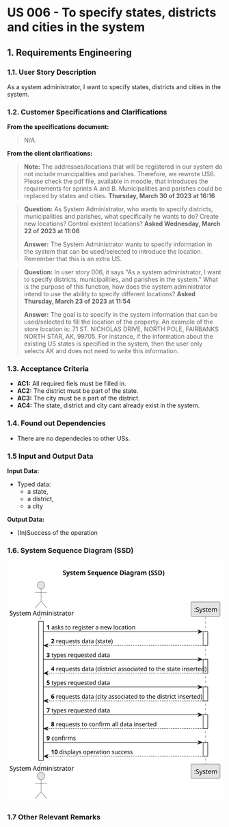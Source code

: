 # US 006 - To specify states, districts and cities in the system

## 1. Requirements Engineering


### 1.1. User Story Description


As a system administrator, I want to specify states, districts and cities in the system.


### 1.2. Customer Specifications and Clarifications 


**From the specifications document:**

>	N/A.


**From the client clarifications:**

> **Note:** The addresses/locations that will be registered in our system do not include municipalities and parishes. Therefore, we rewrote US6. Please check the pdf file, available in moodle, that introduces the requirements for sprints A and B. Municipalities and parishes could be replaced by states and cities. **Thursday, March 30 of 2023 at 16:16**


> **Question:** As System Administrator, who wants to specify districts, municipalities and parishes, what specifically he wants to do? Create new locations? Control existent locations? **Asked Wednesday, March 22 of 2023 at 11:06**
> 
> **Answer:** The System Administrator wants to specify information in the system that can be used/selected to introduce the location. Remember that this is an extra US.


> **Question:** In user story 006, it says "As a system administrator, I want to specify districts, municipalities, and parishes in the system." What is the purpose of this function, how does the system administrator intend to use the ability to specify different locations? **Asked Thursday, March 23 of 2023 at 11:54**
>  
> **Answer:** The goal is to specify in the system information that can be used/selected to fill the location of the property. An example of the store location is: 71 ST. NICHOLAS DRIVE, NORTH POLE, FAIRBANKS NORTH STAR, AK, 99705. For instance, if the information about the existing US states is specified in the system, then the user only selects AK and does not need to write this information.


### 1.3. Acceptance Criteria


* **AC1:** All required fiels must be filled in.
* **AC2:** The district must be part of the state.
* **AC3:** The city must be a part of the district.
* **AC4:** The state, district and city cant already exist in the system.


### 1.4. Found out Dependencies


* There are no dependecies to other USs.


### 1.5 Input and Output Data


**Input Data:**

* Typed data:
	* a state, 
	* a district,
	* a city

**Output Data:**

* (In)Success of the operation

### 1.6. System Sequence Diagram (SSD)


![System Sequence Diagram](svg/us06-system-sequence-diagram.svg)

### 1.7 Other Relevant Remarks
